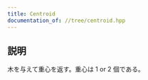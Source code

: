 ```yaml
---
title: Centroid
documentation_of: //tree/centroid.hpp
---
```


## 説明

木を与えて重心を返す。重心は $1$ or $2$ 個である。